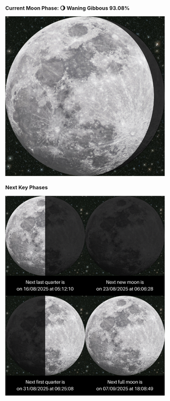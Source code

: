 ### Current Moon Phase: 🌖 Waning Gibbous 93.08%
![Moon Phase](moonphase.png)
### Next Key Phases
![Gallery](gallery.png)